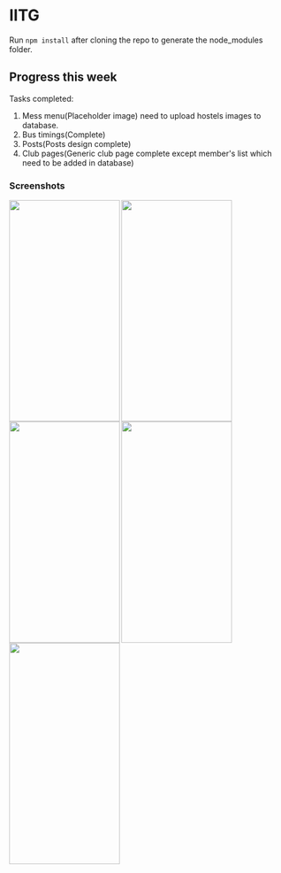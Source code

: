 # IITG
Run ```npm install``` after cloning the repo to generate the node_modules folder.

## Progress this week
Tasks completed:
1. Mess menu(Placeholder image) need to upload hostels images to database.  
2. Bus timings(Complete)  
3. Posts(Posts design complete)  
4. Club pages(Generic club page complete except member's list which need to be added in database)   

### Screenshots
   <img src="https://i.imgur.com/AOTLdiG.jpg" align="left" height="400" width="200" > 
   <img src="https://i.imgur.com/2hvCYP6.png" align="left" height="400" width="200" > 
   <img src="https://i.imgur.com/mrLVB3z.jpg" align="left" height="400" width="200" >
   <img src="https://i.imgur.com/qHEVWuc.png" align="left" height="400" width="200" > 
   <img src="https://i.imgur.com/pKti4TL.jpg" align="left" height="400" width="200" > 
      
